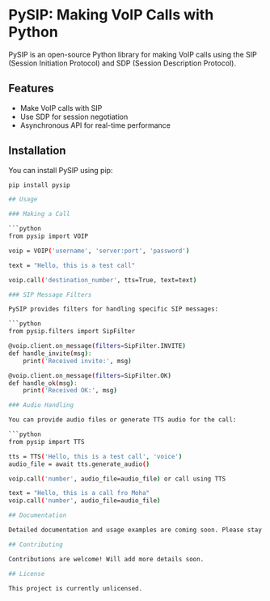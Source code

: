 # PySIP: Making VoIP Calls with Python

PySIP is an open-source Python library for making VoIP calls using the SIP (Session Initiation Protocol) and SDP (Session Description Protocol).

## Features

- Make VoIP calls with SIP
- Use SDP for session negotiation
- Asynchronous API for real-time performance

## Installation

You can install PySIP using pip:

```bash
pip install pysip

## Usage

### Making a Call

```python
from pysip import VOIP

voip = VOIP('username', 'server:port', 'password')

text = "Hello, this is a test call"

voip.call('destination_number', tts=True, text=text)

### SIP Message Filters

PySIP provides filters for handling specific SIP messages:

```python
from pysip.filters import SipFilter

@voip.client.on_message(filters=SipFilter.INVITE)
def handle_invite(msg):
    print('Received invite:', msg)

@voip.client.on_message(filters=SipFilter.OK)
def handle_ok(msg):
    print('Received OK:', msg)

### Audio Handling

You can provide audio files or generate TTS audio for the call:

```python
from pysip import TTS

tts = TTS('Hello, this is a test call', 'voice')
audio_file = await tts.generate_audio()

voip.call('number', audio_file=audio_file) or call using TTS

text = "Hello, this is a call fro Moha"
voip.call('number', audio_file=audio_file)

## Documentation

Detailed documentation and usage examples are coming soon. Please stay tuned!

## Contributing

Contributions are welcome! Will add more details soon.

## License

This project is currently unlicensed.

